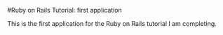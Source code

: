 #Ruby on Rails Tutorial: first application

This is the first application for the Ruby on Rails tutorial I am completing. 